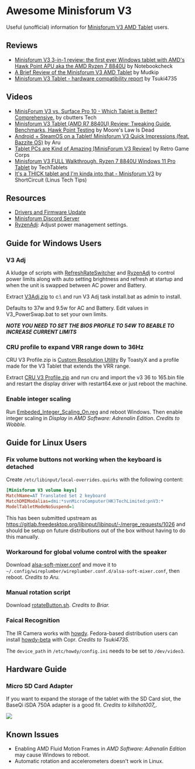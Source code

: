 Awesome Minisforum V3
=====================

Useful (unofficial) information for [Minisforum V3 AMD Tablet](https://www.minisforum.com/page/v3/index.html?lang=en) users.

## Reviews

- [Minisforum V3 3-in-1 review: the first ever Windows tablet with AMD's Hawk Point APU aka the AMD Ryzen 7 8840U](https://www.notebookcheck.net/Minisforum-V3-3-in-1-review-the-first-ever-Windows-tablet-with-AMD-s-Hawk-Point-APU-aka-the-AMD-Ryzen-7-8840U.829081.0.html) by Notebookcheck
- [A Brief Review of the Minisforum V3 AMD Tablet](https://mudkip.me/2024/04/14/A-Brief-Review-of-the-Minisforum-V3-AMD-Tablet/) by Mudkip
- [Minisforum V3 Tablet - hardware compatibility report](https://www.reddit.com/r/linuxhardware/s/rQ7BrCkx4w) by Tsuki4735

## Videos

- [MinisForum V3 vs. Surface Pro 10 - Which Tablet is Better? Comprehensive.](https://www.youtube.com/watch?v=reh_iWrlJV8) by cbutters Tech
- [Minisforum V3 Tablet (AMD R7 8840U) Review: Tweaking Guide, Benchmarks, Hawk Point Testing](https://www.youtube.com/watch?v=ivm78Qyls3A) by Moore's Law Is Dead
- [Android + SteamOS on a Tablet! Minisforum V3 Quick Impressions (feat. Bazzite OS)](https://www.youtube.com/watch?v=MrlnZXNTvtM) by Aru
- [Tablet PCs are Kind of Amazing [MinisForum V3 Review]](https://www.youtube.com/watch?v=8P0G-JLeZD4) by Retro Game Corps
- [Minisforum V3 FULL Walkthrough. Ryzen 7 8840U Windows 11 Pro Tablet](https://www.youtube.com/watch?v=c_zbxrHhtQA) by TechTablets
- [It's a THICK tablet and I'm kinda into that - Minisforum V3](https://www.youtube.com/watch?v=kI_Y231zwoU) by ShortCircuit (Linus Tech Tips)

## Resources

- [Drivers and Firmware Update](https://www.minisforum.com/new/support?lang=en#/support/page/download/120)
- [Minisforum Discord Server](https://discord.com/invite/Pxrg8WpFCa)
- [RyzenAdj](https://github.com/FlyGoat/RyzenAdj): Adjust power management settings.

## Guide for Windows Users

### V3 Adj

A kludge of scripts with [RefreshRateSwitcher](https://github.com/sryze/RefreshRateSwitcher) and [RyzenAdj](https://github.com/FlyGoat/RyzenAdj) to control power limits along with auto setting brightness and refresh at startup and when the unit is swapped between AC power and Battery.

Extract [V3Adj.zip](https://github.com/mudkipme/awesome-minisforum-v3/blob/main/scripts/V3Adj.zip) to c:\ and run V3 Adj task install.bat as admin to install. 

Defaults to 37w and 9.5w for AC and Battery.
Edit values in V3_PowerSwap.bat to set your own limits.

***NOTE YOU NEED TO SET THE BIOS PROFILE TO 54W TO BEABLE TO INCREASE CURRENT LIMITS***

### CRU profile to expand VRR range down to 36Hz

CRU V3 Profile.zip is [Custom Resolution Utility](https://www.monitortests.com/forum/Thread-Custom-Resolution-Utility-CRU) By ToastyX and a profile made for the V3 Tablet that extends the VRR range.

Extract [CRU V3 Profile.zip](https://github.com/mudkipme/awesome-minisforum-v3/blob/main/scripts/Cru%20V3%20Profile.zip) and run cru and import the v3 36 to 165.bin file and restart the display driver with restart64.exe or just reboot the machine.

### Enable integer scaling

Run [Embeded_Integer_Scaling_On.reg](scripts/Embeded_Integer_Scaling_On.reg) and reboot Windows. Then enable integer scaling in *Display* in *AMD Software: Adrenalin Edition*. _Credits to Wobble._

## Guide for Linux Users

### Fix volume buttons not working when the keyboard is detached

Create `/etc/libinput/local-overrides.quirks` with the following content:
```ini
[Minisforum V3 volume keys]
MatchName=AT Translated Set 2 keyboard
MatchDMIModalias=dmi:*svnMicroComputer(HK)TechLimited:pnV3:*
ModelTabletModeNoSuspend=1
```

This has been submitted upstream as https://gitlab.freedesktop.org/libinput/libinput/-/merge_requests/1026 and should be setup on future distributions out of the box without having to do this manually.

### Workaround for global volume control with the speaker

Download [alsa-soft-mixer.conf](scripts/alsa-soft-mixer.conf) and move it to `~/.config/wireplumber/wireplumber.conf.d/alsa-soft-mixer.conf`, then reboot. _Credits to Aru._

### Manual rotation script

Download [rotateButton.sh](scripts/rotateButton.sh).  _Credits to Briar._

### Faical Recognition

The IR Camera works with [howdy](https://github.com/boltgolt/howdy). Fedora-based distribution users can install [howdy-beta](https://copr.fedorainfracloud.org/coprs/principis/howdy-beta/) with Copr. _Credits to Tsuki4735._

The `device_path` in `/etc/howdy/config.ini` needs to be set to `/dev/video3`.

## Hardware Guide

### Micro SD Card Adapter

If you want to expand the storage of the tablet with the SD Card slot, the BaseQi iSDA 750A adapter is a good fit. _Credits to killshot007\_._

![](images/sd-card-adapter.jpg)

## Known Issues

- Enabling AMD Fluid Motion Frames in *AMD Software: Adrenalin Edition* may cause Windows to reboot.
- Automatic rotation and accelerometers doesn't work in Linux.
